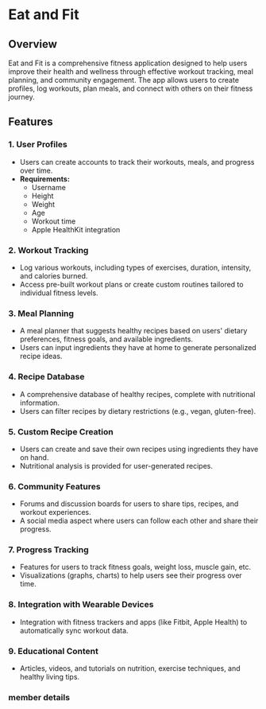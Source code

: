 # Eat and Fit

## Overview
Eat and Fit is a comprehensive fitness application designed to help users improve their health and wellness through effective workout tracking, meal planning, and community engagement. The app allows users to create profiles, log workouts, plan meals, and connect with others on their fitness journey.

## Features

### 1. User Profiles
- Users can create accounts to track their workouts, meals, and progress over time.
- **Requirements:** 
  - Username
  - Height
  - Weight
  - Age
  - Workout time
  - Apple HealthKit integration

### 2. Workout Tracking
- Log various workouts, including types of exercises, duration, intensity, and calories burned.
- Access pre-built workout plans or create custom routines tailored to individual fitness levels.

### 3. Meal Planning
- A meal planner that suggests healthy recipes based on users' dietary preferences, fitness goals, and available ingredients.
- Users can input ingredients they have at home to generate personalized recipe ideas.

### 4. Recipe Database
- A comprehensive database of healthy recipes, complete with nutritional information.
- Users can filter recipes by dietary restrictions (e.g., vegan, gluten-free).

### 5. Custom Recipe Creation
- Users can create and save their own recipes using ingredients they have on hand.
- Nutritional analysis is provided for user-generated recipes.

### 6. Community Features
- Forums and discussion boards for users to share tips, recipes, and workout experiences.
- A social media aspect where users can follow each other and share their progress.

### 7. Progress Tracking
- Features for users to track fitness goals, weight loss, muscle gain, etc.
- Visualizations (graphs, charts) to help users see their progress over time.

### 8. Integration with Wearable Devices
- Integration with fitness trackers and apps (like Fitbit, Apple Health) to automatically sync workout data.

### 9. Educational Content
- Articles, videos, and tutorials on nutrition, exercise techniques, and healthy living tips.

### member details
